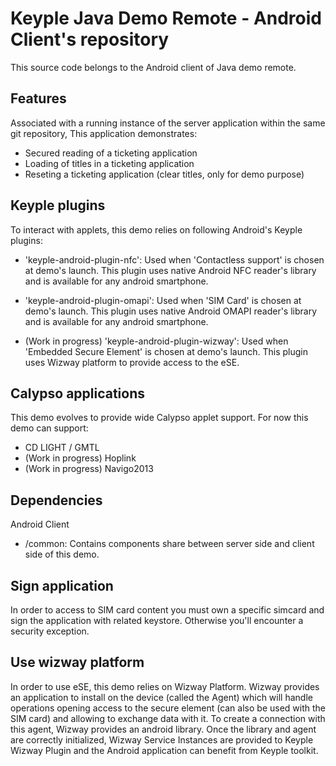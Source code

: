 # Keyple Java Demo Remote - Android Client's repository

This source code belongs to the Android client of Java demo remote.  

## Features
Associated with a running instance of the server application within the same git repository, 
This application demonstrates:

* Secured reading of a ticketing application
* Loading of titles in a ticketing application
* Reseting a ticketing application (clear titles, only for demo purpose)

## Keyple plugins
To interact with applets, this demo relies on following Android's Keyple plugins:

* 'keyple-android-plugin-nfc': Used when 'Contactless support' is chosen at demo's launch. This plugin uses native Android
NFC reader's library and is available for any android smartphone.

* 'keyple-android-plugin-omapi': Used when 'SIM Card' is chosen at demo's launch. This plugin uses native Android
OMAPI reader's library and is available for any android smartphone.

* (Work in progress) 'keyple-android-plugin-wizway': Used when 'Embedded Secure Element' is chosen at demo's launch. 
This plugin uses Wizway platform to provide access to the eSE.

## Calypso applications
This demo evolves to provide wide Calypso applet support. For now this demo can support:

* CD LIGHT / GMTL
* (Work in progress) Hoplink
* (Work in progress) Navigo2013


## Dependencies

Android Client
- /common: Contains components share between server side and client side of this demo. 

## Sign application
In order to access to SIM card content you must own a specific simcard and sign the application with related
keystore. Otherwise you'll encounter a security exception.

## Use wizway platform
In order to use eSE, this demo relies on Wizway Platform. 
Wizway provides an application to install on the device (called the Agent) which will handle 
operations opening access to the secure element (can also be used with the SIM card) and allowing to exchange
data with it.
To create a connection with this agent, Wizway provides an android library. 
Once the library and agent are correctly initialized, Wizway Service Instances are provided to
Keyple Wizway Plugin and the Android application can benefit from Keyple toolkit.